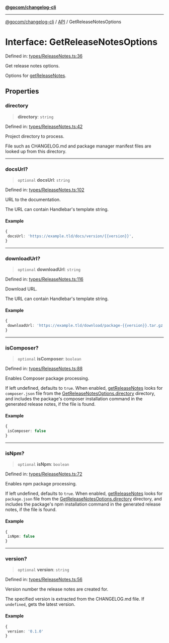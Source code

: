 [**@gocom/changelog-cli**](../README.md)

***

[@gocom/changelog-cli](../README.md) / [API](../Public/API.md) / GetReleaseNotesOptions

# Interface: GetReleaseNotesOptions

Defined in: [types/ReleaseNotes.ts:36](https://github.com/gocom/changelog-cli/blob/3b4a6d4709757866fb2f2a2b7d73a6fccece5cbf/src/types/ReleaseNotes.ts#L36)

Get release notes options.

Options for [getReleaseNotes](../API/API.getReleaseNotes.md).

## Properties

### directory

> **directory**: `string`

Defined in: [types/ReleaseNotes.ts:42](https://github.com/gocom/changelog-cli/blob/3b4a6d4709757866fb2f2a2b7d73a6fccece5cbf/src/types/ReleaseNotes.ts#L42)

Project directory to process.

File such as CHANGELOG.md and package manager manifest files are looked up from this directory.

***

### docsUrl?

> `optional` **docsUrl**: `string`

Defined in: [types/ReleaseNotes.ts:102](https://github.com/gocom/changelog-cli/blob/3b4a6d4709757866fb2f2a2b7d73a6fccece5cbf/src/types/ReleaseNotes.ts#L102)

URL to the documentation.

The URL can contain Handlebar's template string.

#### Example

```ts
{
 docsUrl: 'https://example.tld/docs/version/{{version}}',
}
```

***

### downloadUrl?

> `optional` **downloadUrl**: `string`

Defined in: [types/ReleaseNotes.ts:116](https://github.com/gocom/changelog-cli/blob/3b4a6d4709757866fb2f2a2b7d73a6fccece5cbf/src/types/ReleaseNotes.ts#L116)

Download URL.

The URL can contain Handlebar's template string.

#### Example

```ts
{
 downloadUrl: 'https://example.tld/download/package-{{version}}.tar.gz',
}
```

***

### isComposer?

> `optional` **isComposer**: `boolean`

Defined in: [types/ReleaseNotes.ts:88](https://github.com/gocom/changelog-cli/blob/3b4a6d4709757866fb2f2a2b7d73a6fccece5cbf/src/types/ReleaseNotes.ts#L88)

Enables Composer package processing.

If left undefined, defaults to `true`. When enabled, [getReleaseNotes](../API/API.getReleaseNotes.md) looks for `composer.json` file
from the [GetReleaseNotesOptions.directory](#directory) directory, and includes the package's composer installation
command in the generated release notes, if the file is found.

#### Example

```ts
{
 isComposer: false
}
```

***

### isNpm?

> `optional` **isNpm**: `boolean`

Defined in: [types/ReleaseNotes.ts:72](https://github.com/gocom/changelog-cli/blob/3b4a6d4709757866fb2f2a2b7d73a6fccece5cbf/src/types/ReleaseNotes.ts#L72)

Enables npm package processing.

If left undefined, defaults to `true`. When enabled, [getReleaseNotes](../API/API.getReleaseNotes.md) looks for `package.json` file
from the [GetReleaseNotesOptions.directory](#directory) directory, and includes the package's npm installation
command in the generated release notes, if the file is found.

#### Example

```ts
{
 isNpm: false
}
```

***

### version?

> `optional` **version**: `string`

Defined in: [types/ReleaseNotes.ts:56](https://github.com/gocom/changelog-cli/blob/3b4a6d4709757866fb2f2a2b7d73a6fccece5cbf/src/types/ReleaseNotes.ts#L56)

Version number the release notes are created for.

The specified version is extracted from the CHANGELOG.md file. If `undefined`, gets the latest version.

#### Example

```ts
{
 version: '0.1.0'
}
```
